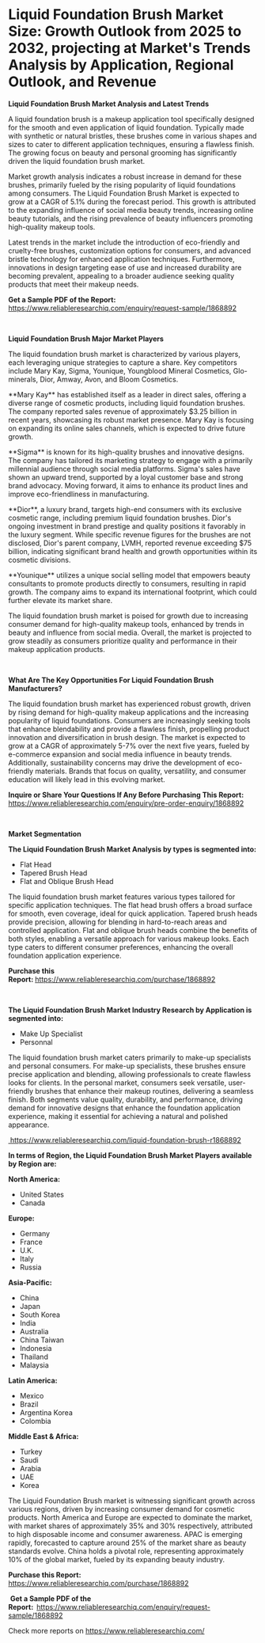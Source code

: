 <p><h1>Liquid Foundation Brush Market Size: Growth Outlook from 2025 to 2032, projecting at Market's Trends Analysis by Application, Regional Outlook, and Revenue</h1></p><p><strong>Liquid Foundation Brush Market Analysis and Latest Trends</strong></p>
<p><p>A liquid foundation brush is a makeup application tool specifically designed for the smooth and even application of liquid foundation. Typically made with synthetic or natural bristles, these brushes come in various shapes and sizes to cater to different application techniques, ensuring a flawless finish. The growing focus on beauty and personal grooming has significantly driven the liquid foundation brush market.</p><p>Market growth analysis indicates a robust increase in demand for these brushes, primarily fueled by the rising popularity of liquid foundations among consumers. The Liquid Foundation Brush Market is expected to grow at a CAGR of 5.1% during the forecast period. This growth is attributed to the expanding influence of social media beauty trends, increasing online beauty tutorials, and the rising prevalence of beauty influencers promoting high-quality makeup tools.</p><p>Latest trends in the market include the introduction of eco-friendly and cruelty-free brushes, customization options for consumers, and advanced bristle technology for enhanced application techniques. Furthermore, innovations in design targeting ease of use and increased durability are becoming prevalent, appealing to a broader audience seeking quality products that meet their makeup needs.</p></p>
<p><strong>Get a Sample PDF of the Report:&nbsp;</strong> <a href="https://www.reliableresearchiq.com/enquiry/request-sample/1868892?utm_campaign=2927&utm_medium=2&utm_source=Github&utm_content=ia&utm_term=04042025&utm_id=liquid-foundation-brush">https://www.reliableresearchiq.com/enquiry/request-sample/1868892</a></p>
<p>&nbsp;</p>
<p><strong>Liquid Foundation Brush Major Market Players</strong></p>
<p><p>The liquid foundation brush market is characterized by various players, each leveraging unique strategies to capture a share. Key competitors include Mary Kay, Sigma, Younique, Youngblood Mineral Cosmetics, Glo-minerals, Dior, Amway, Avon, and Bloom Cosmetics.</p><p>**Mary Kay** has established itself as a leader in direct sales, offering a diverse range of cosmetic products, including liquid foundation brushes. The company reported sales revenue of approximately $3.25 billion in recent years, showcasing its robust market presence. Mary Kay is focusing on expanding its online sales channels, which is expected to drive future growth.</p><p>**Sigma** is known for its high-quality brushes and innovative designs. The company has tailored its marketing strategy to engage with a primarily millennial audience through social media platforms. Sigma's sales have shown an upward trend, supported by a loyal customer base and strong brand advocacy. Moving forward, it aims to enhance its product lines and improve eco-friendliness in manufacturing.</p><p>**Dior**, a luxury brand, targets high-end consumers with its exclusive cosmetic range, including premium liquid foundation brushes. Dior's ongoing investment in brand prestige and quality positions it favorably in the luxury segment. While specific revenue figures for the brushes are not disclosed, Dior's parent company, LVMH, reported revenue exceeding $75 billion, indicating significant brand health and growth opportunities within its cosmetic divisions.</p><p>**Younique** utilizes a unique social selling model that empowers beauty consultants to promote products directly to consumers, resulting in rapid growth. The company aims to expand its international footprint, which could further elevate its market share.</p><p>The liquid foundation brush market is poised for growth due to increasing consumer demand for high-quality makeup tools, enhanced by trends in beauty and influence from social media. Overall, the market is projected to grow steadily as consumers prioritize quality and performance in their makeup application products.</p></p>
<p>&nbsp;</p>
<p><strong>What Are The Key Opportunities For Liquid Foundation Brush Manufacturers?</strong></p>
<p><p>The liquid foundation brush market has experienced robust growth, driven by rising demand for high-quality makeup applications and the increasing popularity of liquid foundations. Consumers are increasingly seeking tools that enhance blendability and provide a flawless finish, propelling product innovation and diversification in brush design. The market is expected to grow at a CAGR of approximately 5-7% over the next five years, fueled by e-commerce expansion and social media influence in beauty trends. Additionally, sustainability concerns may drive the development of eco-friendly materials. Brands that focus on quality, versatility, and consumer education will likely lead in this evolving market.</p></p>
<p><strong>Inquire or Share Your Questions If Any Before Purchasing This Report:</strong> <a href="https://www.reliableresearchiq.com/enquiry/pre-order-enquiry/1868892?utm_campaign=2927&utm_medium=2&utm_source=Github&utm_content=ia&utm_term=04042025&utm_id=liquid-foundation-brush">https://www.reliableresearchiq.com/enquiry/pre-order-enquiry/1868892</a></p>
<p>&nbsp;</p>
<p><strong>Market Segmentation</strong></p>
<p><strong>The Liquid Foundation Brush Market Analysis by types is segmented into:</strong></p>
<p><ul><li>Flat Head</li><li>Tapered Brush Head</li><li>Flat and Oblique Brush Head</li></ul></p>
<p><p>The liquid foundation brush market features various types tailored for specific application techniques. The flat head brush offers a broad surface for smooth, even coverage, ideal for quick application. Tapered brush heads provide precision, allowing for blending in hard-to-reach areas and controlled application. Flat and oblique brush heads combine the benefits of both styles, enabling a versatile approach for various makeup looks. Each type caters to different consumer preferences, enhancing the overall foundation application experience.</p></p>
<p><strong>Purchase this Report:&nbsp;</strong><a href="https://www.reliableresearchiq.com/purchase/1868892?utm_campaign=2927&utm_medium=2&utm_source=Github&utm_content=ia&utm_term=04042025&utm_id=liquid-foundation-brush">https://www.reliableresearchiq.com/purchase/1868892</a></p>
<p>&nbsp;</p>
<p><strong>The Liquid Foundation Brush Market Industry Research by Application is segmented into:</strong></p>
<p><ul><li>Make Up Specialist </li><li>Personnal</li></ul></p>
<p><p>The liquid foundation brush market caters primarily to make-up specialists and personal consumers. For make-up specialists, these brushes ensure precise application and blending, allowing professionals to create flawless looks for clients. In the personal market, consumers seek versatile, user-friendly brushes that enhance their makeup routines, delivering a seamless finish. Both segments value quality, durability, and performance, driving demand for innovative designs that enhance the foundation application experience, making it essential for achieving a natural and polished appearance.</p></p>
<p><a href="https://www.reliableresearchiq.com/liquid-foundation-brush-r1868892?utm_campaign=2927&utm_medium=2&utm_source=Github&utm_content=ia&utm_term=04042025&utm_id=liquid-foundation-brush">&nbsp;https://www.reliableresearchiq.com/liquid-foundation-brush-r1868892</a></p>
<p><strong>In terms of Region, the Liquid Foundation Brush Market Players available by Region are:</strong></p>
<p>
    <p> <strong> North America: </strong>
        <ul>
            <li>United States</li>
            <li>Canada</li>
        </ul>
        </p> 
    <p> <strong> Europe: </strong>
        <ul>
            <li>Germany</li>
            <li>France</li>
            <li>U.K.</li>
            <li>Italy</li>
            <li>Russia</li>
        </ul>
        </p> 
    <p> <strong> Asia-Pacific: </strong>
        <ul>
            <li>China</li>
            <li>Japan</li>
            <li>South Korea</li>
            <li>India</li>
            <li>Australia</li>
            <li>China Taiwan</li>
            <li>Indonesia</li>
            <li>Thailand</li>
            <li>Malaysia</li>
        </ul>
        </p> 
    <p> <strong> Latin America: </strong>
        <ul>
            <li>Mexico</li>
            <li>Brazil</li>
            <li>Argentina Korea</li>
            <li>Colombia</li>
        </ul>
        </p> 
    <p> <strong> Middle East & Africa: </strong>
        <ul>
            <li>Turkey</li>
            <li>Saudi</li>
            <li>Arabia</li>
            <li>UAE</li>
            <li>Korea</li>
        </ul>
    </p>
    </p>
<p><p>The Liquid Foundation Brush market is witnessing significant growth across various regions, driven by increasing consumer demand for cosmetic products. North America and Europe are expected to dominate the market, with market shares of approximately 35% and 30% respectively, attributed to high disposable income and consumer awareness. APAC is emerging rapidly, forecasted to capture around 25% of the market share as beauty standards evolve. China holds a pivotal role, representing approximately 10% of the global market, fueled by its expanding beauty industry.</p></p>
<p><strong>Purchase this Report: </strong><a href="https://www.reliableresearchiq.com/purchase/1868892?utm_campaign=2927&utm_medium=2&utm_source=Github&utm_content=ia&utm_term=04042025&utm_id=liquid-foundation-brush">https://www.reliableresearchiq.com/purchase/1868892</a></p>
<p>&nbsp;<strong>Get a Sample PDF of the Report:&nbsp;&nbsp;</strong><a href="https://www.reliableresearchiq.com/enquiry/request-sample/1868892?utm_campaign=2927&utm_medium=2&utm_source=Github&utm_content=ia&utm_term=04042025&utm_id=liquid-foundation-brush">https://www.reliableresearchiq.com/enquiry/request-sample/1868892</a></p>
<p><strong></strong></p>
<p>Check more reports on <a href="https://www.reliableresearchiq.com/?utm_campaign=2927&utm_medium=2&utm_source=Github&utm_content=ia&utm_term=04042025&utm_id=liquid-foundation-brush">https://www.reliableresearchiq.com/</a></p>